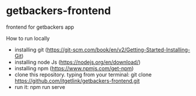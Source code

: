 # getbackers-frontend
frontend for getbackers app

How to run locally

- installing git (https://git-scm.com/book/en/v2/Getting-Started-Installing-Git)
- installing node Js (https://nodejs.org/en/download/)
- installing npm (https://www.npmjs.com/get-npm)
- clone this repository. typing from your terminal: git clone https://github.com/itgetlink/getbackers-frontend.git
- run it: npm run serve
